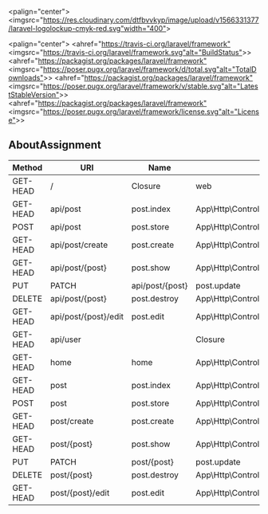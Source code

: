 <palign="center"><imgsrc="<https://res.cloudinary.com/dtfbvvkyp/image/upload/v1566331377/laravel-logolockup-cmyk-red.svg"width="400">></p>

<palign="center">
<ahref="<https://travis-ci.org/laravel/framework"><imgsrc="<https://travis-ci.org/laravel/framework.svg"alt="BuildStatus">>></a>
<ahref="<https://packagist.org/packages/laravel/framework"><imgsrc="<https://poser.pugx.org/laravel/framework/d/total.svg"alt="TotalDownloads">>></a>
<ahref="<https://packagist.org/packages/laravel/framework"><imgsrc="<https://poser.pugx.org/laravel/framework/v/stable.svg"alt="LatestStableVersion">>></a>
<ahref="<https://packagist.org/packages/laravel/framework"><imgsrc="<https://poser.pugx.org/laravel/framework/license.svg"alt="License">>></a>
</p>

## AboutAssignment

|Method|URI|Name|Action|Middleware|
|------|---|----|------|----------|
|GET-HEAD|/|Closure|web|
|GET-HEAD|api/post|post.index|App\Http\Controllers\APIs\PostController@index|api|
|POST|api/post|post.store|App\Http\Controllers\APIs\PostController@store|api|
|GET-HEAD|api/post/create|post.create|App\Http\Controllers\APIs\PostController@create|api|
|GET-HEAD|api/post/{post}|post.show|App\Http\Controllers\APIs\PostController@show|api|
|PUT|PATCH|api/post/{post}|post.update|App\Http\Controllers\APIs\PostController@update|api|
|DELETE|api/post/{post}|post.destroy|App\Http\Controllers\APIs\PostController@destroy|api|
|GET-HEAD|api/post/{post}/edit|post.edit|App\Http\Controllers\APIs\PostController@edit|api|
|GET-HEAD|api/user||Closure|api,auth:api|
|GET-HEAD|home|home|App\Http\Controllers\PostController@index|web|
|GET-HEAD|post|post.index|App\Http\Controllers\PostController@index|web|
|POST|post|post.store|App\Http\Controllers\PostController@store|web|
|GET-HEAD|post/create|post.create|App\Http\Controllers\PostController@create|web|
|GET-HEAD|post/{post}|post.show|App\Http\Controllers\PostController@show|web|
|PUT|PATCH|post/{post}|post.update|App\Http\Controllers\PostController@update|web|
|DELETE|post/{post}|post.destroy|App\Http\Controllers\PostController@destroy|web|
|GET-HEAD|post/{post}/edit|post.edit|App\Http\Controllers\PostController@edit|web|

